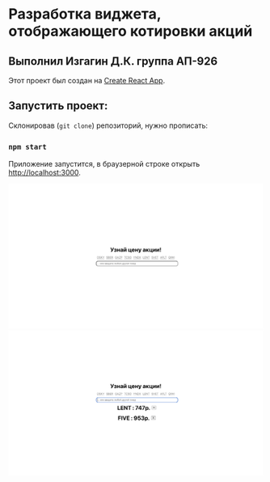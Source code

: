 # Разработка виджета, отображающего котировки акций

## Выполнил Изгагин Д.К. группа АП-926

Этот проект был создан на [Create React App](https://github.com/facebook/create-react-app).

## Запустить проект:

Склонировав (`git clone`) репозиторий, нужно прописать:

### `npm start`

Приложение запустится, в браузерной строке открыть [http://localhost:3000](http://localhost:3000).

![alt Скриншот Задания 1](src/images/forReadMe1.png)
![alt Скриншот Задания 1](src/images/forReadMe2.png)